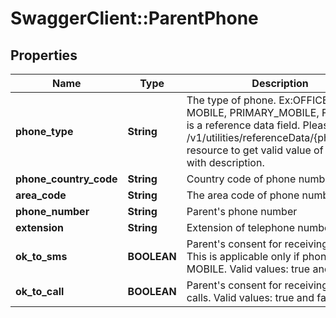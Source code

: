 # SwaggerClient::ParentPhone

## Properties
Name | Type | Description | Notes
------------ | ------------- | ------------- | -------------
**phone_type** | **String** | The type of phone. Ex:OFFICE, HOME, MOBILE, PRIMARY_MOBILE, FAX. This is a reference data field. Please use /v1/utilities/referenceData/{phoneType} resource to get valid value of this field with description. | 
**phone_country_code** | **String** | Country code of phone number | 
**area_code** | **String** | The area code of phone number | [optional] 
**phone_number** | **String** | Parent&#x27;s phone number | 
**extension** | **String** | Extension of telephone number | [optional] 
**ok_to_sms** | **BOOLEAN** | Parent&#x27;s consent for receiving sms. This is applicable only if phone type is MOBILE. Valid values: true and false | [optional] 
**ok_to_call** | **BOOLEAN** | Parent&#x27;s consent for receiving phone calls. Valid values: true and false | [optional] 

